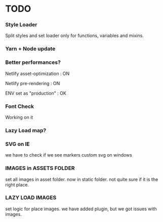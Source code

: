 # TODO

### Style Loader

Split styles and set loader only for functions, variables and mixins.

### Yarn + Node update

### Better performances?

Netlify asset-optimization : ON

Netlify pre-rendering : ON

ENV set as "production" : OK

### Font Check

Working on it

### Lazy Load map?

### SVG on IE

we have to check if we see markers custom svg on windows

### IMAGES in ASSETS FOLDER

set all images in asset folder. now in static folder. not quite sure if it is the right place.

### LAZY LOAD IMAGES

set logic for place images. we have added plugin, but we got issues with images.
